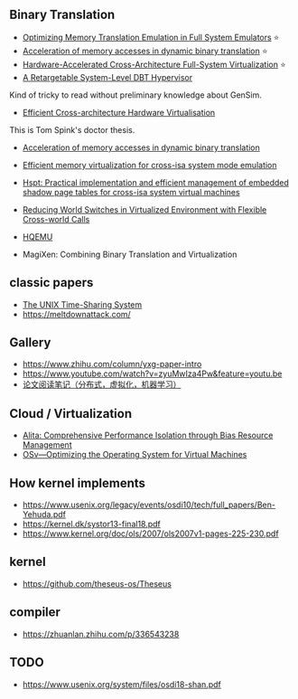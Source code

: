 ## Binary Translation
- [Optimizing Memory Translation Emulation in Full System Emulators](https://dl.acm.org/doi/pdf/10.1145/2686034) :star:
- [Acceleration of memory accesses in dynamic binary translation](https://tel.archives-ouvertes.fr/tel-02004524/document) :star:
- [Hardware-Accelerated Cross-Architecture Full-System Virtualization](https://dl.acm.org/doi/10.1145/2996798) :star:
- [A Retargetable System-Level DBT Hypervisor](https://www.usenix.org/conference/atc19/presentation/spink)

Kind of tricky to read without preliminary knowledge about GenSim.

- [Efficient Cross-architecture Hardware Virtualisation](https://era.ed.ac.uk/handle/1842/25377)

This is Tom Spink's doctor thesis.


- [Acceleration of memory accesses in dynamic binary translation](http://tima.univ-grenoble-alpes.fr/publications/files/th/2018/2018_10_22_FARAVELON_Antoine_0476.pdf)


- [Efficient memory virtualization for cross-isa system mode emulation](espt)
- [Hspt: Practical implementation and efficient management of embedded shadow page tables for cross-isa system virtual machines]()

- [Reducing World Switches in Virtualized Environment with Flexible Cross-world Calls](https://trustkernel.com/uploads/pubs/CrossOver_ISCA2015.pdf) 
- [HQEMU](http://csl.iis.sinica.edu.tw/hqemu/)

- MagiXen: Combining Binary Translation and Virtualization

## classic papers
- [The UNIX Time-Sharing System](https://chsasank.github.io/classic_papers/unix-time-sharing-system.html)
- https://meltdownattack.com/

## Gallery
- https://www.zhihu.com/column/yxg-paper-intro
- https://www.youtube.com/watch?v=zyuMwIza4Pw&feature=youtu.be
- [论文阅读笔记（分布式，虚拟化，机器学习）](https://github.com/dyweb/papers-notebook/issues)


## Cloud / Virtualization
- [Alita: Comprehensive Performance Isolation through Bias Resource Management](https://mp.weixin.qq.com/s/S0lvODk2fe91AxWyMACgEQ)
- [OSv—Optimizing the Operating System for Virtual Machines](https://www.usenix.org/conference/atc14/technical-sessions/presentation/kivity)

## How kernel implements
- https://www.usenix.org/legacy/events/osdi10/tech/full_papers/Ben-Yehuda.pdf
- https://kernel.dk/systor13-final18.pdf
- https://www.kernel.org/doc/ols/2007/ols2007v1-pages-225-230.pdf

## kernel
- https://github.com/theseus-os/Theseus

## compiler
- https://zhuanlan.zhihu.com/p/336543238

## TODO
- https://www.usenix.org/system/files/osdi18-shan.pdf
